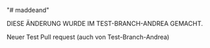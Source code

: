 "# maddeand" 

DIESE ÄNDERUNG WURDE IM TEST-BRANCH-ANDREA GEMACHT.

Neuer Test Pull request (auch von Test-Branch-Andrea)